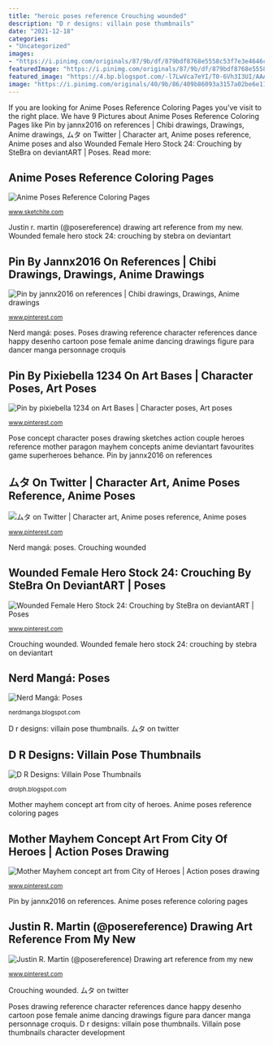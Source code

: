 ```yaml
---
title: "heroic poses reference Crouching wounded"
description: "D r designs: villain pose thumbnails"
date: "2021-12-18"
categories:
- "Uncategorized"
images:
- "https://i.pinimg.com/originals/87/9b/df/879bdf8768e5558c53f7e3e4646cd1a1.jpg"
featuredImage: "https://i.pinimg.com/originals/87/9b/df/879bdf8768e5558c53f7e3e4646cd1a1.jpg"
featured_image: "https://4.bp.blogspot.com/-l7LwVca7eYI/T0-6Vh3I3UI/AAAAAAAAAaE/EZ36q9rs0RY/s1600/full.jpg"
image: "https://i.pinimg.com/originals/40/9b/86/409b86093a3157a02be6e11fadf2847a.jpg"
---
```


If you are looking for Anime Poses Reference Coloring Pages you've visit to the right place. We have 9 Pictures about Anime Poses Reference Coloring Pages like Pin by jannx2016 on references | Chibi drawings, Drawings, Anime drawings, ムタ on Twitter | Character art, Anime poses reference, Anime poses and also Wounded Female Hero Stock 24: Crouching by SteBra on deviantART | Poses. Read more:

## Anime Poses Reference Coloring Pages

![Anime Poses Reference Coloring Pages](https://4.bp.blogspot.com/-l7LwVca7eYI/T0-6Vh3I3UI/AAAAAAAAAaE/EZ36q9rs0RY/s1600/full.jpg "Pin by jannx2016 on references")

<small>www.sketchite.com</small>

Justin r. martin (@posereference) drawing art reference from my new. Wounded female hero stock 24: crouching by stebra on deviantart

## Pin By Jannx2016 On References | Chibi Drawings, Drawings, Anime Drawings

![Pin by jannx2016 on references | Chibi drawings, Drawings, Anime drawings](https://i.pinimg.com/originals/a3/5f/c3/a35fc3125c8a53c8dd3893e88cf2d253.jpg "Villain pose thumbnails character development")

<small>www.pinterest.com</small>

Nerd mangá: poses. Poses drawing reference character references dance happy desenho cartoon pose female anime dancing drawings figure para dancer manga personnage croquis

## Pin By Pixiebella 1234 On Art Bases | Character Poses, Art Poses

![Pin by pixiebella 1234 on Art Bases | Character poses, Art poses](https://i.pinimg.com/originals/17/ce/74/17ce74e3a6c77122dfc7f13e70abb4fe.jpg "Pin by jannx2016 on references")

<small>www.pinterest.com</small>

Pose concept character poses drawing sketches action couple heroes reference mother paragon mayhem concepts anime deviantart favourites game superheroes behance. Pin by jannx2016 on references

## ムタ On Twitter | Character Art, Anime Poses Reference, Anime Poses

![ムタ on Twitter | Character art, Anime poses reference, Anime poses](https://i.pinimg.com/originals/f6/a4/d8/f6a4d8e27491133770ddff2bdb5256a9.jpg "D r designs: villain pose thumbnails")

<small>www.pinterest.com</small>

Nerd mangá: poses. Crouching wounded

## Wounded Female Hero Stock 24: Crouching By SteBra On DeviantART | Poses

![Wounded Female Hero Stock 24: Crouching by SteBra on deviantART | Poses](https://i.pinimg.com/736x/ce/c7/67/cec767c3def03254e2dba804069cb83e--poses-dynamiques-pose-reference.jpg "Pin by jannx2016 on references")

<small>www.pinterest.com</small>

Crouching wounded. Wounded female hero stock 24: crouching by stebra on deviantart

## Nerd Mangá: Poses

![Nerd Mangá: Poses](http://4.bp.blogspot.com/-gxPTZl6-XHQ/UAHiQtVkeWI/AAAAAAAAAXU/s1vBQI8fv8Y/s1600/1a50cf3c0f3b0520.jpg "Justin r. martin (@posereference) drawing art reference from my new")

<small>nerdmanga.blogspot.com</small>

D r designs: villain pose thumbnails. ムタ on twitter

## D R Designs: Villain Pose Thumbnails

![D R Designs: Villain Pose Thumbnails](http://2.bp.blogspot.com/-Svr_EcDHzCI/TrSED3q4cCI/AAAAAAAAAt0/5Sv09rYPmOs/s1600/Villain+pose+thumbnails+1.jpg "Base fighter")

<small>drolph.blogspot.com</small>

Mother mayhem concept art from city of heroes. Anime poses reference coloring pages

## Mother Mayhem Concept Art From City Of Heroes | Action Poses Drawing

![Mother Mayhem concept art from City of Heroes | Action poses drawing](https://i.pinimg.com/originals/87/9b/df/879bdf8768e5558c53f7e3e4646cd1a1.jpg "Mother mayhem concept art from city of heroes")

<small>www.pinterest.com</small>

Pin by jannx2016 on references. Anime poses reference coloring pages

## Justin R. Martin (@posereference) Drawing Art Reference From My New

![Justin R. Martin (@posereference) Drawing art reference from my new](https://i.pinimg.com/originals/40/9b/86/409b86093a3157a02be6e11fadf2847a.jpg "Base fighter")

<small>www.pinterest.com</small>

Crouching wounded. ムタ on twitter

Poses drawing reference character references dance happy desenho cartoon pose female anime dancing drawings figure para dancer manga personnage croquis. D r designs: villain pose thumbnails. Villain pose thumbnails character development
